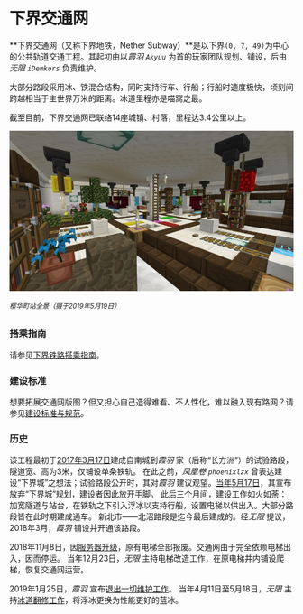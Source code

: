 # 下界交通网

**下界交通网（又称下界地铁，Nether Subway）**是以下界`(0, 7, 49)`为中心的公共轨道交通工程。其起初由以*霞羽 `Akyuu`* 为首的玩家团队规划、铺设，后由*无限 `iDemkors`* 负责维护。

大部分路段采用冰、铁混合结构，同时支持行车、行船；行船时速度极快，顷刻间跨越相当于主世界万米的距离。冰道里程亦是喵窝之最。

截至目前，下界交通网已联络14座城镇、村落，里程达3.4公里以上。

![下界樱华町站](../../assets/images/projects/下界樱华町站.jpg.jfif)

<sup>*樱华町站全景（摄于2019年5月19日）*<sup>

### 搭乘指南

请参见[下界铁路搭乘指南](space/map-navi/railway-nether)。

### 建设标准

想要拓展交通网版图？但又担心自己造得难看、不人性化，难以融入现有路网？请参见[建设标准与规范](space/projects/railway-standardization)。

### 历史

该工程最初于[2017年3月17日](https://bbs.nyaa.cat/d/954--)建成自南城到*霞羽* 家（后称“长方洲”）的试验路段，隧道宽、高为3米，仅铺设单条铁轨。
在此之前，*凤凰卷 `phoenixlzx`* 曾表达建设“下界城”之想法；试验路段公开时，其对*霞羽* 建议观望。[当年5月17日](https://bbs.nyaa.cat/d/987--)，其宣布放弃“下界城”规划，建设者因此放开手脚。
此后三个月间，建设工作如火如荼：加宽隧道与站台，在铁轨之下引入浮冰以支持行船，设置电梯以供出入。大部分路段皆在此时期建成通车。
新北市——北沼路段是迄今最后建成的。经*无限* 提议，2018年3月，*霞羽* 铺设并开通该路段。

2018年11月8日，因[服务器升级](https://bbs.nyaa.cat/d/1362-minecraft-1-13-2-aquatic-update)，原有电梯全部报废。交通网由于完全依赖电梯出入，因而停运。
当年12月23日，*无限* 主持电梯改造工作，在原电梯井内铺设爬梯，恢复交通网运营。

2019年1月25日，*霞羽* 宣布[退出一切维护工作](https://bbs.nyaa.cat/d/1362-minecraft-1-13-2-aquatic-update/17)。
当年4月11日至5月18日，*无限* 主持[冰道翻修工作](https://bbs.nyaa.cat/d/1395)，将浮冰更换为性能更好的蓝冰。
